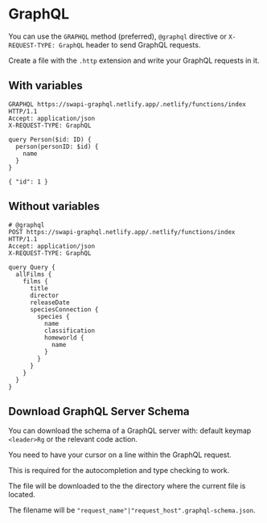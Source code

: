 # GraphQL

You can use the `GRAPHQL` method (preferred), `@graphql` directive or `X-REQUEST-TYPE: GraphQL` header to send GraphQL requests.

Create a file with the `.http` extension and write your GraphQL requests in it.

## With variables

```http title="gql-with-variables.http"
GRAPHQL https://swapi-graphql.netlify.app/.netlify/functions/index HTTP/1.1
Accept: application/json
X-REQUEST-TYPE: GraphQL

query Person($id: ID) {
  person(personID: $id) {
    name
  }
}

{ "id": 1 }
```

## Without variables

```http title="gql-without-variables.http"
# @graphql
POST https://swapi-graphql.netlify.app/.netlify/functions/index HTTP/1.1
Accept: application/json
X-REQUEST-TYPE: GraphQL

query Query {
  allFilms {
    films {
      title
      director
      releaseDate
      speciesConnection {
        species {
          name
          classification
          homeworld {
            name
          }
        }
      }
    }
  }
}
```
## Download GraphQL Server Schema

You can download the schema of a GraphQL server with:
default keymap `<leader>Rg` or the relevant code action.

You need to have your cursor on a line within the GraphQL request.

This is required for the autocompletion and type checking to work.

The file will be downloaded to the the
directory where the current file is located.

The filename will be `"request_name"|"request_host".graphql-schema.json`.
